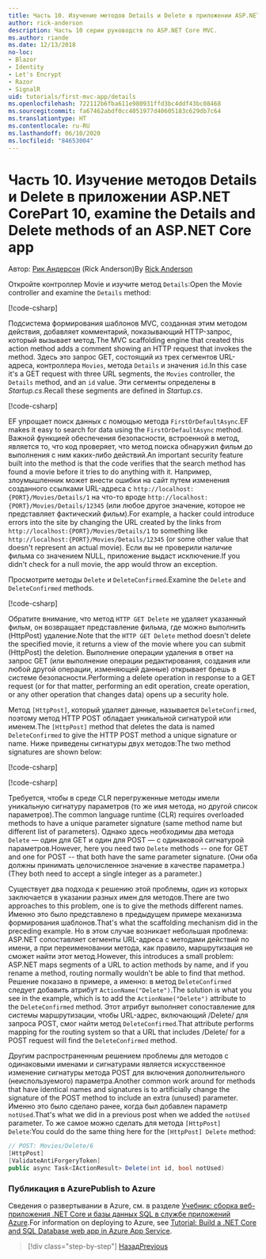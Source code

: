 ```yaml
---
title: Часть 10. Изучение методов Details и Delete в приложении ASP.NET Core
author: rick-anderson
description: Часть 10 серии руководств по ASP.NET Core MVC.
ms.author: riande
ms.date: 12/13/2018
no-loc:
- Blazor
- Identity
- Let's Encrypt
- Razor
- SignalR
uid: tutorials/first-mvc-app/details
ms.openlocfilehash: 722112b6fba611e980931ffd3bc4ddf43bc08468
ms.sourcegitcommit: fa67462abdf0cc4051977d40605183c629db7c64
ms.translationtype: HT
ms.contentlocale: ru-RU
ms.lasthandoff: 06/10/2020
ms.locfileid: "84653004"
---
```

# <a name="part-10-examine-the-details-and-delete-methods-of-an-aspnet-core-app"></a><span data-ttu-id="3a16f-103">Часть 10. Изучение методов Details и Delete в приложении ASP.NET Core</span><span class="sxs-lookup"><span data-stu-id="3a16f-103">Part 10, examine the Details and Delete methods of an ASP.NET Core app</span></span>

<span data-ttu-id="3a16f-104">Автор: [Рик Андерсон](https://twitter.com/RickAndMSFT) (Rick Anderson)</span><span class="sxs-lookup"><span data-stu-id="3a16f-104">By [Rick Anderson](https://twitter.com/RickAndMSFT)</span></span>

<span data-ttu-id="3a16f-105">Откройте контроллер Movie и изучите метод `Details`:</span><span class="sxs-lookup"><span data-stu-id="3a16f-105">Open the Movie controller and examine the `Details` method:</span></span>

[!code-csharp[](start-mvc/sample/MvcMovie22/Controllers/MoviesController.cs?name=snippet_details)]

<span data-ttu-id="3a16f-106">Подсистема формирования шаблонов MVC, созданная этим методом действия, добавляет комментарий, показывающий HTTP-запрос, который вызывает метод.</span><span class="sxs-lookup"><span data-stu-id="3a16f-106">The MVC scaffolding engine that created this action method adds a comment showing an HTTP request that invokes the method.</span></span> <span data-ttu-id="3a16f-107">Здесь это запрос GET, состоящий из трех сегментов URL-адреса, контроллера `Movies`, метода `Details` и значения `id`.</span><span class="sxs-lookup"><span data-stu-id="3a16f-107">In this case it's a GET request with three URL segments, the `Movies` controller, the `Details` method, and an `id` value.</span></span> <span data-ttu-id="3a16f-108">Эти сегменты определены в *Startup.cs*.</span><span class="sxs-lookup"><span data-stu-id="3a16f-108">Recall these segments are defined in *Startup.cs*.</span></span>

[!code-csharp[](start-mvc/sample/MvcMovie3/Startup.cs?highlight=5&name=snippet_1)]

<span data-ttu-id="3a16f-109">EF упрощает поиск данных с помощью метода `FirstOrDefaultAsync`.</span><span class="sxs-lookup"><span data-stu-id="3a16f-109">EF makes it easy to search for data using the `FirstOrDefaultAsync` method.</span></span> <span data-ttu-id="3a16f-110">Важной функцией обеспечения безопасности, встроенной в метод, является то, что код проверяет, что метод поиска обнаружил фильм до выполнения с ним каких-либо действий.</span><span class="sxs-lookup"><span data-stu-id="3a16f-110">An important security feature built into the method is that the code verifies that the search method has found a movie before it tries to do anything with it.</span></span> <span data-ttu-id="3a16f-111">Например, злоумышленник может внести ошибки на сайт путем изменения созданного ссылками URL-адреса с `http://localhost:{PORT}/Movies/Details/1` на что-то вроде `http://localhost:{PORT}/Movies/Details/12345` (или любое другое значение, которое не представляет фактический фильм).</span><span class="sxs-lookup"><span data-stu-id="3a16f-111">For example, a hacker could introduce errors into the site by changing the URL created by the links from `http://localhost:{PORT}/Movies/Details/1` to something like  `http://localhost:{PORT}/Movies/Details/12345` (or some other value that doesn't represent an actual movie).</span></span> <span data-ttu-id="3a16f-112">Если вы не проверили наличие фильма со значением NULL, приложение выдаст исключение.</span><span class="sxs-lookup"><span data-stu-id="3a16f-112">If you didn't check for a null movie, the app would throw an exception.</span></span>

<span data-ttu-id="3a16f-113">Просмотрите методы `Delete` и `DeleteConfirmed`.</span><span class="sxs-lookup"><span data-stu-id="3a16f-113">Examine the `Delete` and `DeleteConfirmed` methods.</span></span>

[!code-csharp[](start-mvc/sample/MvcMovie22/Controllers/MoviesController.cs?name=snippet_delete)]

<span data-ttu-id="3a16f-114">Обратите внимание, что метод `HTTP GET Delete` не удаляет указанный фильм, он возвращает представление фильма, где можно выполнить (HttpPost) удаление.</span><span class="sxs-lookup"><span data-stu-id="3a16f-114">Note that the `HTTP GET Delete` method doesn't delete the specified movie, it returns a view of the movie where you can submit (HttpPost) the deletion.</span></span> <span data-ttu-id="3a16f-115">Выполнение операции удаления в ответ на запрос GET (или выполнение операции редактирования, создания или любой другой операции, изменяющей данные) открывает брешь в системе безопасности.</span><span class="sxs-lookup"><span data-stu-id="3a16f-115">Performing a delete operation in response to a GET request (or for that matter, performing an edit operation, create operation, or any other operation that changes data) opens up a security hole.</span></span>

<span data-ttu-id="3a16f-116">Метод `[HttpPost]`, который удаляет данные, называется `DeleteConfirmed`, поэтому метод HTTP POST обладает уникальной сигнатурой или именем.</span><span class="sxs-lookup"><span data-stu-id="3a16f-116">The `[HttpPost]` method that deletes the data is named `DeleteConfirmed` to give the HTTP POST method a unique signature or name.</span></span> <span data-ttu-id="3a16f-117">Ниже приведены сигнатуры двух методов:</span><span class="sxs-lookup"><span data-stu-id="3a16f-117">The two method signatures are shown below:</span></span>

[!code-csharp[](start-mvc/sample/MvcMovie/Controllers/MoviesController.cs?name=snippet_delete2)]

[!code-csharp[](start-mvc/sample/MvcMovie/Controllers/MoviesController.cs?name=snippet_delete3)]

<span data-ttu-id="3a16f-118">Требуется, чтобы в среде CLR перегруженные методы имели уникальную сигнатуру параметров (то же имя метода, но другой список параметров).</span><span class="sxs-lookup"><span data-stu-id="3a16f-118">The common language runtime (CLR) requires overloaded methods to have a unique parameter signature (same method name but different list of parameters).</span></span> <span data-ttu-id="3a16f-119">Однако здесь необходимы два метода `Delete` — один для GET и один для POST — с одинаковой сигнатурой параметров.</span><span class="sxs-lookup"><span data-stu-id="3a16f-119">However, here you need two `Delete` methods -- one for GET and one for POST -- that both have the same parameter signature.</span></span> <span data-ttu-id="3a16f-120">(Они оба должны принимать целочисленное значение в качестве параметра.)</span><span class="sxs-lookup"><span data-stu-id="3a16f-120">(They both need to accept a single integer as a parameter.)</span></span>

<span data-ttu-id="3a16f-121">Существует два подхода к решению этой проблемы, один из которых заключается в указании разных имен для методов.</span><span class="sxs-lookup"><span data-stu-id="3a16f-121">There are two approaches to this problem, one is to give the methods different names.</span></span> <span data-ttu-id="3a16f-122">Именно это было представлено в предыдущем примере механизма формирования шаблонов.</span><span class="sxs-lookup"><span data-stu-id="3a16f-122">That's what the scaffolding mechanism did in the preceding example.</span></span> <span data-ttu-id="3a16f-123">Но в этом случае возникает небольшая проблема: ASP.NET сопоставляет сегменты URL-адреса с методами действий по имени, а при переименовании метода, как правило, маршрутизация не сможет найти этот метод.</span><span class="sxs-lookup"><span data-stu-id="3a16f-123">However, this introduces a small problem: ASP.NET maps segments of a URL to action methods by name, and if you rename a method, routing normally wouldn't be able to find that method.</span></span> <span data-ttu-id="3a16f-124">Решение показано в примере, а именно: в метод `DeleteConfirmed` следует добавить атрибут `ActionName("Delete")`.</span><span class="sxs-lookup"><span data-stu-id="3a16f-124">The solution is what you see in the example, which is to add the `ActionName("Delete")` attribute to the `DeleteConfirmed` method.</span></span> <span data-ttu-id="3a16f-125">Этот атрибут выполняет сопоставление для системы маршрутизации, чтобы URL-адрес, включающий /Delete/ для запроса POST, смог найти метод `DeleteConfirmed`.</span><span class="sxs-lookup"><span data-stu-id="3a16f-125">That attribute performs mapping for the routing system so that a URL that includes /Delete/ for a POST request will find the `DeleteConfirmed` method.</span></span>

<span data-ttu-id="3a16f-126">Другим распространенным решением проблемы для методов с одинаковыми именами и сигнатурами является искусственное изменение сигнатуры метода POST для включения дополнительного (неиспользуемого) параметра.</span><span class="sxs-lookup"><span data-stu-id="3a16f-126">Another common work around for methods that have identical names and signatures is to artificially change the signature of the POST method to include an extra (unused) parameter.</span></span> <span data-ttu-id="3a16f-127">Именно это было сделано ранее, когда был добавлен параметр `notUsed`.</span><span class="sxs-lookup"><span data-stu-id="3a16f-127">That's what we did in a previous post when we added the `notUsed` parameter.</span></span> <span data-ttu-id="3a16f-128">То же самое можно сделать для метода `[HttpPost] Delete`:</span><span class="sxs-lookup"><span data-stu-id="3a16f-128">You could do the same thing here for the `[HttpPost] Delete` method:</span></span>

```csharp
// POST: Movies/Delete/6
[HttpPost]
[ValidateAntiForgeryToken]
public async Task<IActionResult> Delete(int id, bool notUsed)
```

### <a name="publish-to-azure"></a><span data-ttu-id="3a16f-129">Публикация в Azure</span><span class="sxs-lookup"><span data-stu-id="3a16f-129">Publish to Azure</span></span>

<span data-ttu-id="3a16f-130">Сведения о развертывании в Azure, см. в разделе [Учебник: сборка веб-приложения .NET Core и базы данных SQL в службе приложений Azure](/azure/app-service/app-service-web-tutorial-dotnetcore-sqldb).</span><span class="sxs-lookup"><span data-stu-id="3a16f-130">For information on deploying to Azure, see [Tutorial: Build a .NET Core and SQL Database web app in Azure App Service](/azure/app-service/app-service-web-tutorial-dotnetcore-sqldb).</span></span>

> [!div class="step-by-step"]
> [<span data-ttu-id="3a16f-131">Назад</span><span class="sxs-lookup"><span data-stu-id="3a16f-131">Previous</span></span>](validation.md)

